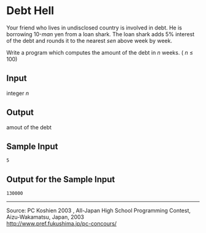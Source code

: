 Debt Hell
=========

Your friend who lives in undisclosed country is involved in debt. He is
borrowing 10-*man* yen from a loan shark. The loan shark adds 5%
interest of the debt and rounds it to the nearest *sen* above week by
week.

Write a program which computes the amount of the debt in *n* weeks. (
*n* ≤ 100)

Input
-----

integer *n*

Output
------

amout of the debt

Sample Input
------------

    5

Output for the Sample Input
---------------------------

    130000

* * * * *

Source: PC Koshien 2003 , All-Japan High School Programming Contest,
Aizu-Wakamatsu, Japan, 2003\
 <http://www.pref.fukushima.jp/pc-concours/>

 

